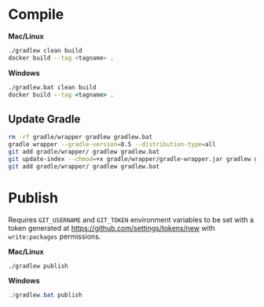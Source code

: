 # Compile
__Mac/Linux__
```bash
./gradlew clean build
docker build --tag <tagname> .
```

__Windows__
```cmd
./gradlew.bat clean build
docker build --tag <tagname> .
```

## Update Gradle
```bash
rm -rf gradle/wrapper gradlew gradlew.bat
gradle wrapper --gradle-version=8.5 --distribution-type=all
git add gradle/wrapper/ gradlew gradlew.bat
git update-index --chmod=+x gradle/wrapper/gradle-wrapper.jar gradlew gradlew.bat
git add gradle/wrapper/ gradlew gradlew.bat
```

# Publish
Requires `GIT_USERNAME` and `GIT_TOKEN` environment variables to be set with a token generated at https://github.com/settings/tokens/new with `write:packages` permissions.

__Mac/Linux__
```bash
./gradlew publish
```

__Windows__
```PowerShell
./gradlew.bat publish
```
